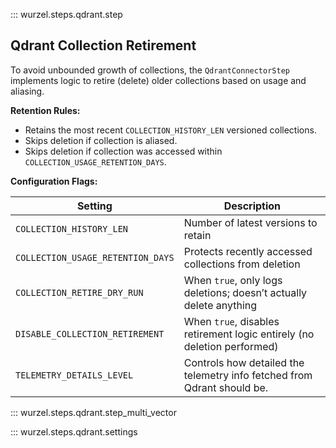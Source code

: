 ::: wurzel.steps.qdrant.step

## Qdrant Collection Retirement

To avoid unbounded growth of collections, the `QdrantConnectorStep` implements logic to retire (delete) older collections based on usage and aliasing.

**Retention Rules:**

- Retains the most recent `COLLECTION_HISTORY_LEN` versioned collections.
- Skips deletion if collection is aliased.
- Skips deletion if collection was accessed within `COLLECTION_USAGE_RETENTION_DAYS`.

**Configuration Flags:**

| Setting                          | Description                                                             |
|----------------------------------|-------------------------------------------------------------------------|
| `COLLECTION_HISTORY_LEN`        | Number of latest versions to retain                                     |
| `COLLECTION_USAGE_RETENTION_DAYS` | Protects recently accessed collections from deletion                    |
| `COLLECTION_RETIRE_DRY_RUN`     | When `true`, only logs deletions; doesn’t actually delete anything      |
| `DISABLE_COLLECTION_RETIREMENT` | When `true`, disables retirement logic entirely (no deletion performed) |
| `TELEMETRY_DETAILS_LEVEL` | Controls how detailed the telemetry info fetched from Qdrant should be.    |


::: wurzel.steps.qdrant.step_multi_vector

::: wurzel.steps.qdrant.settings
